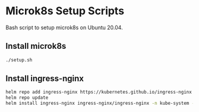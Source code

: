 # Microk8s Setup Scripts

Bash script to setup microk8s on Ubuntu 20.04.

## Install microk8s

```sh
./setup.sh
```

## Install ingress-nginx

```sh
helm repo add ingress-nginx https://kubernetes.github.io/ingress-nginx
helm repo update
helm install ingress-nginx ingress-nginx/ingress-nginx -n kube-system --set "controller.service.type=NodePort"
```
